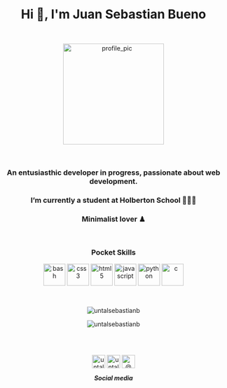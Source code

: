 <!-- Header  -->
<h1 align="center">Hi 👋, I'm Juan Sebastian Bueno</h1>
<!-- Profile pic  -->
<br>
<p align="center"><img align=center src="https://github.com/untalsebastianb/repostuff/blob/master/pic_circle.png" alt="profile_pic" width="230" height="230"></p>
<br>
<!-- Description -->
<h3 align="center">An entusiasthic developer in progress, passionate about web development.</h3>
<h3 align="center">I’m currently a student at Holberton School 👨🏻‍💻</h3>
<h3 align="center">Minimalist lover ♟</h3>
<br>


<!-- Skills -->
<h3 align="center"> Pocket Skills </h3>
<p align="center"><img src="https://www.vectorlogo.zone/logos/gnu_bash/gnu_bash-icon.svg" alt="bash" width="50" height="50"/> <img src="https://devicons.github.io/devicon/devicon.git/icons/css3/css3-original-wordmark.svg" alt="css3" width="50" height="50"/> <img src="https://devicons.github.io/devicon/devicon.git/icons/html5/html5-original-wordmark.svg" alt="html5" width="50" height="50"/> <img src="https://devicons.github.io/devicon/devicon.git/icons/javascript/javascript-original.svg" alt="javascript" width="50" height="50"/> <img src="https://devicons.github.io/devicon/devicon.git/icons/python/python-original.svg" alt="python" width="50" height="50"/>
<img src="https://devicons.github.io/devicon/devicon.git/icons/c/c-original.svg" alt="c" width="50" height="50"/></p>
<!-- Stats 
<div text-align="center" display="block">
<img  src="https://github-readme-stats.vercel.app/api?username=untalsebastianb&show_icons=true" alt="untalsebastianb" />
</div>
-->
<br>
<!-- Stats -->
<p align="center"><img align="center" src="https://github-readme-stats.vercel.app/api?username=untalsebastianb&show_icons=true" alt="untalsebastianb" /><p/>
<!-- Visitor counter -->
<p align="center"> <img src="https://komarev.com/ghpvc/?username=untalsebastianb" alt="untalsebastianb" /> </p>
<br>
<br>
<p align="center">
<a href="https://twitter.com/untalsebastianb" target="blank"><img align="center" src="https://cdn.jsdelivr.net/npm/simple-icons@3.0.1/icons/twitter.svg" alt="untalsebastianb" height="30" width="30" /></a>
<a href="https://instagram.com/untalsebastianb" target="blank"><img align="center" src="https://cdn.jsdelivr.net/npm/simple-icons@3.0.1/icons/instagram.svg" alt="untalsebastianb" height="30" width="30" /></a>
<a href="https://medium.com/@@sebastianbueno_60659" target="blank"><img align="center" src="https://cdn.jsdelivr.net/npm/simple-icons@3.0.1/icons/medium.svg" alt="@@sebastianbueno_60659" height="30" width="30" /></a>
</p>

<strong><em><p align="center">Social media</p></em></strong>
